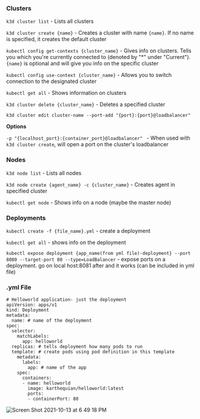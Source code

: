 ### Clusters

`k3d cluster list` - Lists all clusters

`k3d cluster create {name}` - Creates a cluster with name `{name}`. If no name is specified, it creates the default cluster

`kubectl config get-contexts {cluster_name}` - Gives info on clusters. Tells you which you're currently connected to (denoted by "\*" under "Current"). `{name}` is optional and will give you info on the specific cluster

`kubectl config use-context {cluster_name}` - Allows you to switch connection to the designated cluster

`kubectl get all` - Shows information on clusters

`k3d cluster delete {cluster_name}` - Deletes a specified cluster

`k3d cluster edit cluster-name --port-add "{port}:{port}@loadbalancer"`

**Options**

`-p "{localhost_port}:{container_port}@loadbalancer" ` - When used with `k3d cluster create`, will open a port on the cluster's loadbalancer

### Nodes

`k3d node list` - Lists all nodes

`k3d node create {agent_name} -c {cluster_name}` - Creates agent in specified cluster

`kubectl get node` - Shows info on a node (maybe the master node)

### Deployments

`kubectl create -f {file_name}.yml` - create a deployment

`kubectl get all` - shows info on the deployment 

`kubectl expose deployment {app_name(from yml file)-deployment} --port 8080 --target-port 80 --type=LoadBalancer` - expose ports on a deployment. go on local host:8081 after and it works (can be included in yml file)


### .yml File

```
# Helloworld application- just the deployment
apiVersion: apps/v1
kind: Deployment
metadata:
  name: # name of the deployment
spec:
  selector:
    matchLabels:
      app: helloworld
  replicas: # tells deployment how many pods to run
  template: # create pods using pod definition in this template
    metadata:
      labels:
        app: # name of the app
    spec:
      containers:
      - name: helloworld
        image: karthequian/helloworld:latest
        ports:
        - containerPort: 80
```


![Screen Shot 2021-10-13 at 6 49 18 PM](https://user-images.githubusercontent.com/84875113/137223200-2735d55e-5405-4617-91ab-384071822cd2.png)



